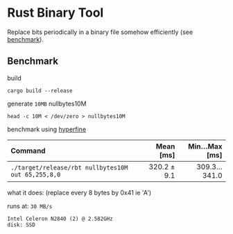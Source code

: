 # Rust Binary Tool

Replace bits periodically in a binary file somehow efficiently (see [benchmark](#benchmark)).

## Benchmark

build

```
cargo build --release
```

generate `10MB` nullbytes10M

```
head -c 10M < /dev/zero > nullbytes10M
```

benchmark using [hyperfine](https://github.com/sharkdp/hyperfine)

| Command | Mean [ms] | Min…Max [ms] |
|:---|---:|---:|
| `./target/release/rbt nullbytes10M out 65,255,8,0` | 320.2 ± 9.1 | 309.3…341.0 |

what it does: (replace every 8 bytes by 0x41 ie 'A')

runs at: `30 MB/s`

```
Intel Celeron N2840 (2) @ 2.582GHz
disk: SSD
```